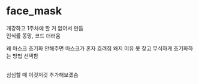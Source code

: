 # face_mask
개강하고 1주차에 할 거 없어서 만듬
<br>
인식률 똥망, 코드 더러움

왜 마스크 초기화 안해주면 마스크가 혼자 흐려짐
왜지
이유 못 찾고 무식하게 초기화하는 방법 선택함

<br>
심심할 때 이것저것 추가해보겠슴
